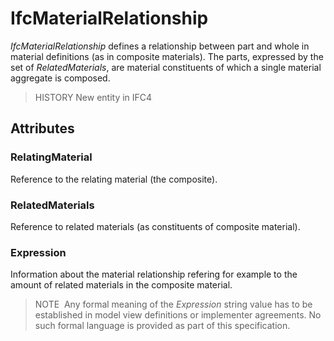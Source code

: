 # IfcMaterialRelationship

_IfcMaterialRelationship_ defines a relationship between part and whole in material definitions (as in composite materials). The parts, expressed by the set of _RelatedMaterials_, are material constituents of which a single material aggregate is composed.

> HISTORY New entity in IFC4

## Attributes

### RelatingMaterial
Reference to the relating material (the composite).

### RelatedMaterials
Reference to related materials (as constituents of composite material).

### Expression
Information about the material relationship refering for example to the amount of related materials in the composite material. 
> NOTE&nbsp; Any formal meaning of the _Expression_ string value has to be established in model view definitions or implementer agreements. No such formal language is provided as part of this specification.
